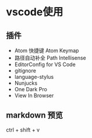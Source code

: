 # vscode使用
## 插件
* Atom 快捷键
  Atom Keymap
* 路径自动补全
  Path Intellisense
* EditorConfig for VS Code
* gitignore
* language-stylus
* Nunjucks  
* One Dark Pro
* View In Browser
 
## markdown 预览
  ctrl + shift + v
